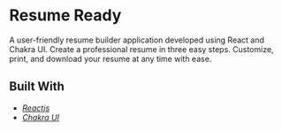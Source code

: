 # Resume Ready

A user-friendly resume builder application developed using React and Chakra UI. Create a professional resume in three easy steps. Customize, print, and download your resume at any time with ease.

## Built With

 - *[Reactjs](https://reactjs.org/)*
 - *[Chakra UI](https://chakra-ui.com/)*
 
